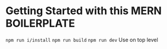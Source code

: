 # Getting Started with this MERN BOILERPLATE

```npm run i/install```
```npm run build```
```npm run dev``` 
Use on top level